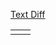 [Text Diff](https://www.perplexity.ai/apps/08ac9168-b009-4150-9e4a-5bfd0ceeb99b)


|     |     |
| --- | --- |
|     |     |
